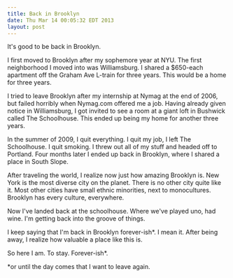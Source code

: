 ```yaml
---
title: Back in Brooklyn
date: Thu Mar 14 00:05:32 EDT 2013
layout: post
---
```


It's good to be back in Brooklyn. 

I first moved to Brooklyn after my sophemore year at NYU. The first neighborhood I moved into was Williamsburg. I shared a $650-each apartment off the Graham Ave L-train for three years. This would be a home for three years. 

I tried to leave Brooklyn after my internship at Nymag at the end of 2006, but failed horribly when Nymag.com offered me a job. Having already given notice in Williamsburg, I got invited to see a room at a giant loft in Bushwick called The Schoolhouse. This ended up being my home for another three years.

In the summer of 2009, I quit everything. I quit my job, I left The Schoolhouse. I quit smoking. I threw out all of my stuff and headed off to Portland. Four months later I ended up back in Brooklyn, where I shared a place in South Slope.

After traveling the world, I realize now just how amazing Brooklyn is. New York is the most diverse city on the planet. There is no other city quite like it. Most other cities have small ethnic minorities, next to monocultures. Brooklyn has every culture, everywhere. 

Now I've landed back at the schoolhouse. Where we've played uno, had wine. I'm getting back into the groove of things.

I keep saying that I'm back in Brooklyn forever-ish*. I mean it. After being away, I realize how valuable a place like this is. 

So here I am. To stay. Forever-ish*.

*or until the day comes that I want to leave again.